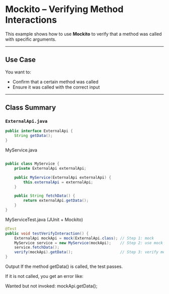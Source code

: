 #  Mockito – Verifying Method Interactions

This example shows how to use **Mockito** to verify that a method was called with specific arguments.

---

##  Use Case

You want to:
- Confirm that a certain method was called
- Ensure it was called with the correct input

---

##  Class Summary

### `ExternalApi.java`

```java
public interface ExternalApi {
    String getData();
}
```

MyService.java
```java

public class MyService {
    private ExternalApi externalApi;

    public MyService(ExternalApi externalApi) {
        this.externalApi = externalApi;
    }

    public String fetchData() {
        return externalApi.getData();
    }
}
```

MyServiceTest.java (JUnit + Mockito)
```java
@Test
public void testVerifyInteraction() {
    ExternalApi mockApi = mock(ExternalApi.class); // Step 1: mock
    MyService service = new MyService(mockApi);    // Step 2: use mock
    service.fetchData();
    verify(mockApi).getData();                     // Step 3: verify method call
}
```
 Output
If the method getData() is called, the test passes.

If it is not called, you get an error like:

Wanted but not invoked:
mockApi.getData();

